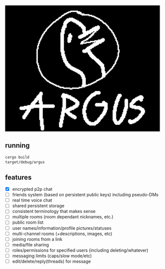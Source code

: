 ![peacock logo](pk.png)

## running

```
cargo build
target/debug/argus
```

## features
- [x] encrypted p2p chat
- [ ] friends system (based on persistent public keys) including pseudo-DMs
- [ ] real time voice chat
- [ ] shared persistent storage
- [ ] consistent terminology that makes sense
- [ ] multiple rooms (room dependant nicknames, etc.)
- [ ] public room list
- [ ] user names/information/profile pictures/statuses
- [ ] multi-channel rooms (+descriptions, images, etc)
- [ ] joining rooms from a link
- [ ] media/file sharing
- [ ] roles/permissions for specified users (including deleting/whatever)
- [ ] messaging limits (caps/slow mode/etc)
- [ ] edit/delete/reply(threads) for message